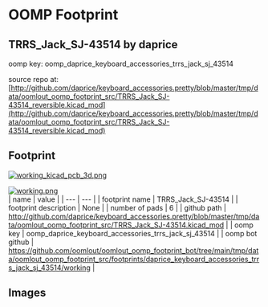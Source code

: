# OOMP Footprint  
## TRRS_Jack_SJ-43514  by daprice  
  
oomp key: oomp_daprice_keyboard_accessories_trrs_jack_sj_43514  
  
source repo at: [http://github.com/daprice/keyboard_accessories.pretty/blob/master/tmp/data/oomlout_oomp_footprint_src/TRRS_Jack_SJ-43514_reversible.kicad_mod](http://github.com/daprice/keyboard_accessories.pretty/blob/master/tmp/data/oomlout_oomp_footprint_src/TRRS_Jack_SJ-43514_reversible.kicad_mod)  
## Footprint  
  
[![working_kicad_pcb_3d.png](working_kicad_pcb_3d_600.png)](working_kicad_pcb_3d.png)  
  
[![working.png](working_600.png)](working.png)  
| name | value | 
| --- | --- | 
| footprint name | TRRS_Jack_SJ-43514 | 
| footprint description | None | 
| number of pads | 6 | 
| github path | http://github.com/daprice/keyboard_accessories.pretty/blob/master/tmp/data/oomlout_oomp_footprint_src/TRRS_Jack_SJ-43514.kicad_mod | 
| oomp key | oomp_daprice_keyboard_accessories_trrs_jack_sj_43514 | 
| oomp bot github | https://github.com/oomlout/oomlout_oomp_footprint_bot/tree/main/tmp/data/oomlout_oomp_footprint_src/footprints/daprice_keyboard_accessories_trrs_jack_sj_43514/working | 
## Images  
